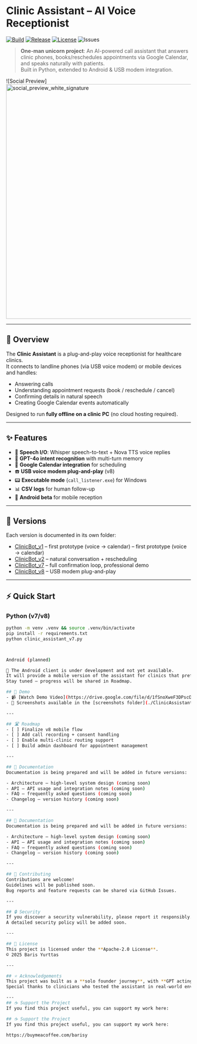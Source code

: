 # Clinic Assistant – AI Voice Receptionist  
[![Build](https://img.shields.io/github/actions/workflow/status/bar-rr/ClinicAssistant-/ci.yml)](../../actions)
[![Release](https://img.shields.io/github/v/release/bar-rr/ClinicAssistant-)](../../releases)
[![License](https://img.shields.io/github/license/bar-rr/ClinicAssistant-)](LICENSE)
![Issues](https://img.shields.io/github/issues/bar-rr/ClinicAssistant-)

> **One-man unicorn project**: An AI-powered call assistant that answers clinic phones, books/reschedules appointments via Google Calendar, and speaks naturally with patients.  
> Built in Python, extended to Android & USB modem integration.

![Social Preview]<img width="1280" height="640" alt="social_preview_white_signature" src="https://github.com/user-attachments/assets/b7ea6898-8a20-4945-8272-05b4839b9933" />


---

## 🚀 Overview
The **Clinic Assistant** is a plug-and-play voice receptionist for healthcare clinics.  
It connects to landline phones (via USB voice modem) or mobile devices and handles:

- Answering calls  
- Understanding appointment requests (book / reschedule / cancel)  
- Confirming details in natural speech  
- Creating Google Calendar events automatically  

Designed to run **fully offline on a clinic PC** (no cloud hosting required).

---

## ✨ Features
- 🎤 **Speech I/O**: Whisper speech-to-text + Nova TTS voice replies  
- 🧠 **GPT-4o intent recognition** with multi-turn memory  
- 📅 **Google Calendar integration** for scheduling  
- ☎️ **USB voice modem plug-and-play** (v8)  
- 📟 **Executable mode** (`call_listener.exe`) for Windows  
- 📊 **CSV logs** for human follow-up  
- 📱 **Android beta** for mobile reception  

---

## 📂 Versions
Each version is documented in its own folder:

- [ClinicBot_v1](./ClinicAssistant/ClinicBot_v1/) – first prototype (voice → calendar) – first prototype (voice → calendar)  
- [ClinicBot_v2](./ClinicAssistant/ClinicBot_v2/) – natural conversation + rescheduling  
- [ClinicBot_v7](./ClinicAssistant/ClinicBot_v7/) – full confirmation loop, professional demo  
- [ClinicBot_v8](./ClinicAssistant/ClinicBot_v8/) – USB modem plug-and-play  

---

## ⚡ Quick Start

### Python (v7/v8)
```bash
python -m venv .venv && source .venv/bin/activate
pip install -r requirements.txt
python clinic_assistant_v7.py



Android (planned)

🚧 The Android client is under development and not yet available.
It will provide a mobile version of the assistant for clinics that prefer smartphone deployment.
Stay tuned — progress will be shared in Roadmap.

## 🎥 Demo
- 📹 [Watch Demo Video](https://drive.google.com/file/d/1fSnoXweF3DPscOMT_REZauueIymp6N_P/view)  
- 📸 Screenshots available in the [screenshots folder](./ClinicAssistant/screenshots)

---

## 🛣️ Roadmap
- [ ] Finalize v8 mobile flow  
- [ ] Add call recording + consent handling  
- [ ] Enable multi-clinic routing support  
- [ ] Build admin dashboard for appointment management  

---

## 📖 Documentation
Documentation is being prepared and will be added in future versions:

- Architecture – high-level system design (coming soon)  
- API – API usage and integration notes (coming soon)  
- FAQ – frequently asked questions (coming soon)  
- Changelog – version history (coming soon)  

---

## 📖 Documentation
Documentation is being prepared and will be added in future versions:

- Architecture – high-level system design (coming soon)  
- API – API usage and integration notes (coming soon)  
- FAQ – frequently asked questions (coming soon)  
- Changelog – version history (coming soon)  

---

## 🤝 Contributing
Contributions are welcome!  
Guidelines will be published soon.  
Bug reports and feature requests can be shared via GitHub Issues.  

---

## 🔒 Security
If you discover a security vulnerability, please report it responsibly.  
A detailed security policy will be added soon.  

---

## 📜 License
This project is licensed under the **Apache-2.0 License**.  
© 2025 Baris Yurttas

---

## ⭐ Acknowledgements
This project was built as a **solo founder journey**, with **GPT acting as CTO**.  
Special thanks to clinicians who tested the assistant in real-world environments and provided invaluable feedback.

---
## ☕ Support the Project
If you find this project useful, you can support my work here:

## ☕ Support the Project
If you find this project useful, you can support my work here:

https://buymeacoffee.com/barisy

